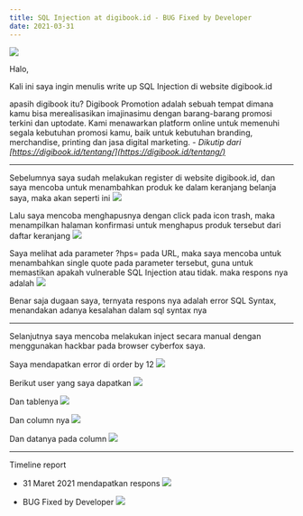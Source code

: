 ```yaml
---
title: SQL Injection at digibook.id - BUG Fixed by Developer
date: 2021-03-31
---
```


![](https://cdn.buayalaut.co/digibook/Screenshot_11.png)

Halo,

Kali ini saya ingin menulis write up SQL Injection di website digibook.id

apasih digibook itu? 
Digibook Promotion adalah sebuah tempat dimana kamu bisa merealisasikan imajinasimu dengan barang-barang promosi terkini dan uptodate. Kami menawarkan platform online untuk memenuhi segala kebutuhan promosi kamu, baik untuk kebutuhan branding, merchandise, printing dan jasa digital marketing. - *Dikutip dari [https://digibook.id/tentang/](https://digibook.id/tentang/)*

___

Sebelumnya saya sudah melakukan register di website digibook.id, dan saya mencoba untuk menambahkan produk ke dalam keranjang belanja saya, maka akan seperti ini
![](https://cdn.buayalaut.co/digibook/Screenshot_12.png)

Lalu saya mencoba menghapusnya dengan click pada icon trash, maka menampilkan halaman konfirmasi untuk menghapus produk tersebut dari daftar keranjang
![](https://cdn.buayalaut.co/digibook/Screenshot_13.png)

Saya melihat ada parameter ?hps= pada URL, maka saya mencoba untuk menambahkan single quote pada parameter tersebut, guna untuk memastikan apakah vulnerable SQL Injection atau tidak. maka respons nya adalah
![](https://cdn.buayalaut.co/digibook/Screenshot_14.png)

Benar saja dugaan saya, ternyata respons nya adalah error SQL Syntax, menandakan adanya kesalahan dalam sql syntax nya

___

Selanjutnya saya mencoba melakukan inject secara manual dengan menggunakan hackbar pada browser cyberfox saya.

Saya mendapatkan error di order by 12
![](https://cdn.buayalaut.co/digibook/Screenshot_15.png)

Berikut user yang saya dapatkan
![](https://cdn.buayalaut.co/digibook/Screenshot_17.png)

Dan tablenya
![](https://cdn.buayalaut.co/digibook/Screenshot_18.png)

Dan column nya
![](https://cdn.buayalaut.co/digibook/Screenshot_19.png)

Dan datanya pada column
![](https://cdn.buayalaut.co/digibook/000013.png)

___

Timeline report

- 31 Maret 2021 mendapatkan respons
![](https://cdn.buayalaut.co/digibook/IMG_20210404_114849.jpg)

- BUG Fixed by Developer
![](https://cdn.buayalaut.co/digibook/Screenshot_29.png)


